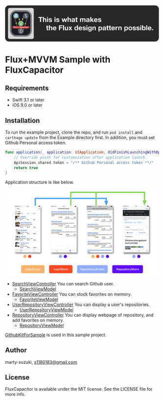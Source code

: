 ![Logo](../../Images/Logo.png)

# Flux+MVVM Sample with FluxCapacitor

## Requirements

- Swift 3.1 or later
- iOS 9.0 or later

## Installation

To run the example project, clone the repo, and run `pod install` and `carthage update` from the Example directory first. In addition, you must set Github Personal access token.

```swift
func application(_ application: UIApplication, didFinishLaunchingWithOptions launchOptions: [UIApplicationLaunchOptionsKey: Any]?) -> Bool {
    // Override point for customization after application launch.
    ApiSession.shared.token = "/** Github Personal access token **/"
    return true
}
```

Application structure is like below.

![flux_image](../../Images/flux_image.png)

- [SearchViewController](./FluxCapacitorSample/Sources/UI/Search) You can search Github user.
  - [SearchViewModel](./FluxCapacitorSample/Sources/UI/Search/SearchViewModel.swift)
- [FavoriteViewController](./FluxCapacitorSample/Sources/UI/Favorite) You can stock favorites on memory.
  - [FavoriteViewModel](./FluxCapacitorSample/Sources/UI/Favorite/FavoriteViewModel.swift)
- [UserRepositoryViewController](./FluxCapacitorSample/Sources/UI/UserRepository) You can display a user's repositories.
  - [UserRepositoryViewModel](./FluxCapacitorSample/Sources/UI/UserRepository/UserRepositoryViewModel.swift)
- [RepositoryViewController](./FluxCapacitorSample/Sources/UI/Repository) You can display webpage of repository, and add favorites on memory.
  - [RepositoryViewModel](./FluxCapacitorSample/Sources/UI/Repository/RepositoryViewModel.swift)

[GithubKitForSample](https://github.com/marty-suzuki/GithubKitForSample) is used in this sample project.

## Author

marty-suzuki, s1180183@gmail.com

## License

FluxCapacitor is available under the MIT license. See the LICENSE file for more info.
